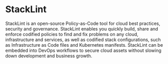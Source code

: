 # StackLint
StackLint is an open-source Policy-as-Code tool for cloud best practices, security and governance. StackLint enables you quickly build, share and enforce codified policies to find and fix problems on any cloud, infrastructure and services, as well as codified stack configurations, such as Infrastructure as Code files and Kubernetes manifests. StackLint can be embedded into DevOps workflows to secure cloud assets without slowing down development and business growth. 
